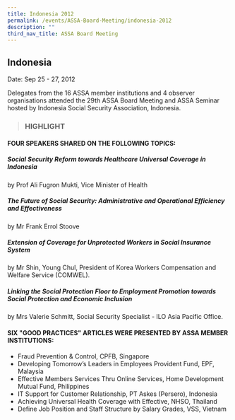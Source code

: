 ```yaml
---
title: Indonesia 2012
permalink: /events/ASSA-Board-Meeting/indonesia-2012
description: ""
third_nav_title: ASSA Board Meeting
---
```

## Indonesia
Date: Sep 25 - 27, 2012

Delegates from the 16 ASSA member institutions and 4 observer organisations attended the 29th ASSA Board Meeting and ASSA Seminar hosted by Indonesia Social Security Association, Indonesia.

> ### HIGHLIGHT

#### FOUR SPEAKERS SHARED ON THE FOLLOWING TOPICS:

##### Social Security Reform towards Healthcare Universal Coverage in Indonesia
by Prof Ali Fugron Mukti, Vice Minister of Health

##### The Future of Social Security: Administrative and Operational Efficiency and Effectiveness
by Mr Frank Errol Stoove

##### Extension of Coverage for Unprotected Workers in Social Insurance System
by Mr Shin, Young Chul, President of Korea Workers Compensation and Welfare Service (COMWEL).

##### Linking the Social Protection Floor to Employment Promotion towards Social Protection and Economic Inclusion
by Mrs Valerie Schmitt, Social Security Specialist - ILO Asia Pacific Office.

#### SIX "GOOD PRACTICES" ARTICLES WERE PRESENTED BY ASSA MEMBER INSTITUTIONS:
* Fraud Prevention & Control, CPFB, Singapore
* Developing Tomorrow’s Leaders in Employees Provident Fund, EPF, Malaysia
* Effective Members Services Thru Online Services, Home Development Mutual Fund, Philippines
* IT Support for Customer Relationship, PT Askes (Persero), Indonesia
* Achieving Universal Health Coverage with Effective, NHSO, Thailand
* Define Job Position and Staff Structure by Salary Grades, VSS, Vietnam
